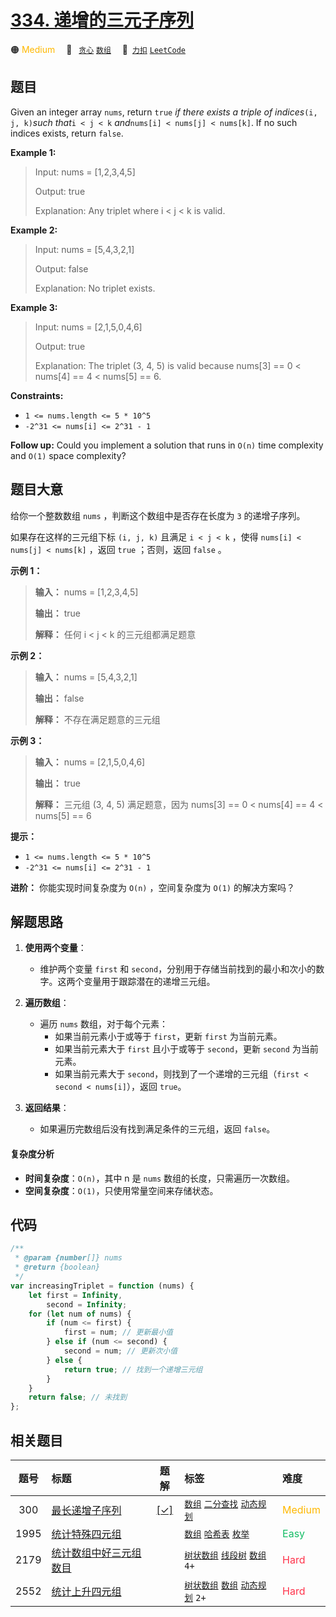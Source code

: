 # [334. 递增的三元子序列](https://2xiao.github.io/leetcode-js/problem/0334.html)

🟠 <font color=#ffb800>Medium</font>&emsp; 🔖&ensp; [`贪心`](/tag/greedy.md) [`数组`](/tag/array.md)&emsp; 🔗&ensp;[`力扣`](https://leetcode.cn/problems/increasing-triplet-subsequence) [`LeetCode`](https://leetcode.com/problems/increasing-triplet-subsequence)

## 题目

Given an integer array `nums`, return `true` _if there exists a triple of
indices_`(i, j, k)`_such that_`i < j < k` _and_`nums[i] < nums[j] < nums[k]`.
If no such indices exists, return `false`.

**Example 1:**

> Input: nums = [1,2,3,4,5]
>
> Output: true
>
> Explanation: Any triplet where i < j < k is valid.

**Example 2:**

> Input: nums = [5,4,3,2,1]
>
> Output: false
>
> Explanation: No triplet exists.

**Example 3:**

> Input: nums = [2,1,5,0,4,6]
>
> Output: true
>
> Explanation: The triplet (3, 4, 5) is valid because nums[3] == 0 < nums[4] == 4 < nums[5] == 6.

**Constraints:**

- `1 <= nums.length <= 5 * 10^5`
- `-2^31 <= nums[i] <= 2^31 - 1`

**Follow up:** Could you implement a solution that runs in `O(n)` time
complexity and `O(1)` space complexity?

## 题目大意

给你一个整数数组 `nums` ，判断这个数组中是否存在长度为 `3` 的递增子序列。

如果存在这样的三元组下标 `(i, j, k)` 且满足 `i < j < k` ，使得 `nums[i] < nums[j] < nums[k]` ，返回
`true` ；否则，返回 `false` 。

**示例 1：**

> **输入：** nums = [1,2,3,4,5]
>
> **输出：** true
>
> **解释：** 任何 i < j < k 的三元组都满足题意

**示例 2：**

> **输入：** nums = [5,4,3,2,1]
>
> **输出：** false
>
> **解释：** 不存在满足题意的三元组

**示例 3：**

> **输入：** nums = [2,1,5,0,4,6]
>
> **输出：** true
>
> **解释：** 三元组 (3, 4, 5) 满足题意，因为 nums[3] == 0 < nums[4] == 4 < nums[5] == 6

**提示：**

- `1 <= nums.length <= 5 * 10^5`
- `-2^31 <= nums[i] <= 2^31 - 1`

**进阶：** 你能实现时间复杂度为 `O(n)` ，空间复杂度为 `O(1)` 的解决方案吗？

## 解题思路

1. **使用两个变量**：

   - 维护两个变量 `first` 和 `second`，分别用于存储当前找到的最小和次小的数字。这两个变量用于跟踪潜在的递增三元组。

2. **遍历数组**：

   - 遍历 `nums` 数组，对于每个元素：
     - 如果当前元素小于或等于 `first`，更新 `first` 为当前元素。
     - 如果当前元素大于 `first` 且小于或等于 `second`，更新 `second` 为当前元素。
     - 如果当前元素大于 `second`，则找到了一个递增的三元组（`first < second < nums[i]`），返回 `true`。

3. **返回结果**：
   - 如果遍历完数组后没有找到满足条件的三元组，返回 `false`。

#### 复杂度分析

- **时间复杂度**：`O(n)`，其中 n 是 `nums` 数组的长度，只需遍历一次数组。
- **空间复杂度**：`O(1)`，只使用常量空间来存储状态。

## 代码

```javascript
/**
 * @param {number[]} nums
 * @return {boolean}
 */
var increasingTriplet = function (nums) {
	let first = Infinity,
		second = Infinity;
	for (let num of nums) {
		if (num <= first) {
			first = num; // 更新最小值
		} else if (num <= second) {
			second = num; // 更新次小值
		} else {
			return true; // 找到一个递增三元组
		}
	}
	return false; // 未找到
};
```

## 相关题目

<!-- prettier-ignore -->
| 题号 | 标题 | 题解 | 标签 | 难度 |
| :------: | :------ | :------: | :------ | :------ |
| 300 | [最长递增子序列](https://leetcode.com/problems/longest-increasing-subsequence) | [[✓]](/problem/0300.md) |  [`数组`](/tag/array.md) [`二分查找`](/tag/binary-search.md) [`动态规划`](/tag/dynamic-programming.md) | <font color=#ffb800>Medium</font> |
| 1995 | [统计特殊四元组](https://leetcode.com/problems/count-special-quadruplets) |  |  [`数组`](/tag/array.md) [`哈希表`](/tag/hash-table.md) [`枚举`](/tag/enumeration.md) | <font color=#15bd66>Easy</font> |
| 2179 | [统计数组中好三元组数目](https://leetcode.com/problems/count-good-triplets-in-an-array) |  |  [`树状数组`](/tag/binary-indexed-tree.md) [`线段树`](/tag/segment-tree.md) [`数组`](/tag/array.md) `4+` | <font color=#ff334b>Hard</font> |
| 2552 | [统计上升四元组](https://leetcode.com/problems/count-increasing-quadruplets) |  |  [`树状数组`](/tag/binary-indexed-tree.md) [`数组`](/tag/array.md) [`动态规划`](/tag/dynamic-programming.md) `2+` | <font color=#ff334b>Hard</font> |